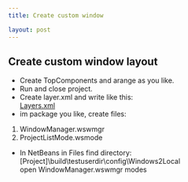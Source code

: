 ```yaml
---
title: Create custom window

layout: post
---
```



## Create custom window layout

- Create TopComponents and arange as you like.  
- Run and close project.
- Create layer.xml and write like this:  
    [Layers.xml](https://github.com/bpodolski/CasperGIS/blob/master/Core/src/io/github/bpodolski/caspergis/layer.xml)
- im package you like, create files:
1. WindowManager.wswmgr
2. ProjectListMode.wsmode
- In NetBeans in Files find directory: [Project]\build\testuserdir\config\Windows2Local\
open WindowManager.wswmgr
modes


